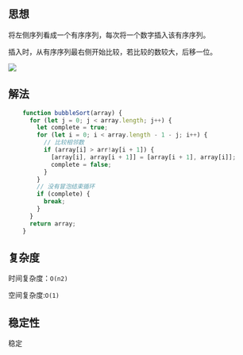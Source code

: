 ## 思想

将左侧序列看成一个有序序列，每次将一个数字插入该有序序列。

插入时，从有序序列最右侧开始比较，若比较的数较大，后移一位。

![](https://upload-images.jianshu.io/upload_images/1867034-d1537e355abdd298.gif?imageMogr2/auto-orient/strip%7CimageView2/2/w/811/format/webp)

## 解法

```js
    function bubbleSort(array) {
      for (let j = 0; j < array.length; j++) {
        let complete = true;
        for (let i = 0; i < array.length - 1 - j; i++) {
          // 比较相邻数
          if (array[i] > arr!ay[i + 1]) {
            [array[i], array[i + 1]] = [array[i + 1], array[i]];
            complete = false;
          }
        }
        // 没有冒泡结束循环
        if (complete) {
          break;
        }
      }
      return array;
    }
```

## 复杂度

时间复杂度：`O(n2)`

空间复杂度:`O(1)`

## 稳定性

稳定